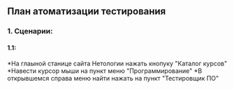 ## План атоматизации тестирования 

### 1. Сценарии:
#### 1.1: 
*На глаыной станице сайта Нетологии нажать кнопуку "Каталог курсов"
*Навести курсор мыши на пункт меню "Программирование"
*В открывшемся справа меню найти нажать на пункт "Тестировщик ПО" 
